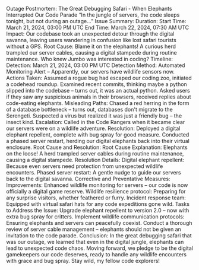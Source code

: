 Outage Postmortem: The Great Debugging Safari - When Elephants Interrupted Our Code Parade
“In the jungle of servers, the code sleeps tonight, but not during an outage…”
Issue Summary:
Duration:
Start Time: March 21, 2024, 03:00 PM UTC
End Time: March 22, 2024, 07:30 AM UTC
Impact:
Our codebase took an unexpected detour through the digital savanna, leaving users wandering in confusion like lost safari tourists without a GPS.
Root Cause:
Blame it on the elephants! A curious herd trampled our server cables, causing a digital stampede during routine maintenance. Who knew Jumbo was interested in coding?
Timeline:
Detection:
March 21, 2024, 03:00 PM UTC
Detection Method:
Automated Monitoring Alert – Apparently, our servers have wildlife sensors now.
Actions Taken:
Assumed a rogue bug had escaped our coding zoo, initiated a codehead roundup.
Examined recent commits, thinking maybe a python slipped into the codebase – turns out, it was an actual python.
Asked users if they saw any suspicious animals in their browsers, received replies about code-eating elephants.
Misleading Paths:
Chased a red herring in the form of a database bottleneck – turns out, databases don't migrate to the Serengeti.
Suspected a virus but realized it was just a friendly bug – the insect kind.
Escalation:
Called in the Code Rangers when it became clear our servers were on a wildlife adventure.
Resolution:
Deployed a digital elephant repellent, complete with bug spray for good measure.
Conducted a phased server restart, herding our digital elephants back into their virtual enclosure.
Root Cause and Resolution:
Root Cause Explanation:
Elephants on the loose! A herd trampled server cables during routine maintenance, causing a digital stampede.
Resolution Details:
Digital elephant repellent: Because even servers need protection from unexpected wildlife encounters.
Phased server restart: A gentle nudge to guide our servers back to the digital savanna.
Corrective and Preventative Measures:
Improvements:
Enhanced wildlife monitoring for servers – our code is now officially a digital game reserve.
Wildlife resilience protocol: Preparing for any surprise visitors, whether feathered or furry.
Incident response team: Equipped with virtual safari hats for any code expeditions gone wild.
Tasks to Address the Issue:
Upgrade elephant repellent to version 2.0 – now with extra bug spray for critters.
Implement wildlife communication protocols: Ensuring elephants and servers can peacefully coexist.
Conduct a thorough review of server cable management – elephants should not be given an invitation to the code parade.
Conclusion:
In the great debugging safari that was our outage, we learned that even in the digital jungle, elephants can lead to unexpected code chaos. Moving forward, we pledge to be the digital gamekeepers our code deserves, ready to handle any wildlife encounters with grace and bug spray. Stay wild, my fellow code explorers!


